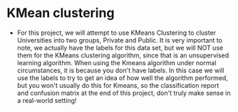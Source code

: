 # KMean clustering
- For this project, we will attempt to use KMeans Clustering to cluster Universities into two groups, Private and Public.
It is very important to note, we actually have the labels for this data set, but we will NOT use them for the KMeans clustering algorithm, since that is an unsupervised learning algorithm.
When using the Kmeans algorithm under normal circumstances, it is because you don't have labels. In this case we will use the labels to try to get an idea of how well the algorithm performed, but you won't usually do this for Kmeans, so the classification report and confusion matrix at the end of this project, don't truly make sense in a real-world setting!
